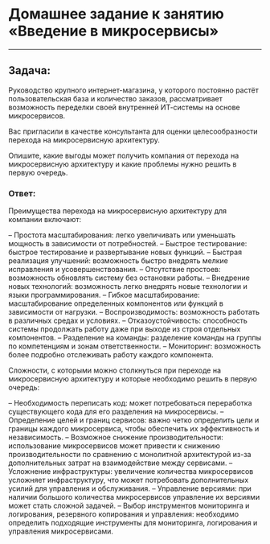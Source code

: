 # Домашнее задание к занятию «Введение в микросервисы»

---
## Задача:

Руководство крупного интернет-магазина, у которого постоянно растёт пользовательская база и количество заказов, рассматривает возможность переделки своей внутренней ИТ-системы на основе микросервисов.

Вас пригласили в качестве консультанта для оценки целесообразности перехода на микросервисную архитектуру.

Опишите, какие выгоды может получить компания от перехода на микросервисную архитектуру и какие проблемы нужно решить в первую очередь.

### Ответ:

Преимущества перехода на микросервисную архитектуру для компании включают:

– Простота масштабирования: легко увеличивать или уменьшать мощность в зависимости от потребностей.
– Быстрое тестирование: быстрое тестирование и развертывание новых функций.
– Быстрая реализация улучшений: возможность быстро внедрять мелкие исправления и усовершенствования.
– Отсутствие простоев: возможность обновлять систему без остановки работы.
– Внедрение новых технологий: возможность легко внедрять новые технологии и языки программирования.
– Гибкое масштабирование: масштабирование определенных компонентов или функций в зависимости от нагрузки.
– Воспроизводимость: возможность работать в различных средах и условиях.
– Отказоустойчивость: способность системы продолжать работу даже при выходе из строя отдельных компонентов.
– Разделение на команды: разделение команды на группы по компетенциям и зонам ответственности.
– Мониторинг: возможность более подробно отслеживать работу каждого компонента.

Сложности, с которыми можно столкнуться при переходе на микросервисную архитектуру и которые необходимо решить в первую очередь:

– Необходимость переписать код: может потребоваться переработка существующего кода для его разделения на микросервисы.
– Определение целей и границ сервисов: важно четко определить цели и границы каждого микросервиса, чтобы обеспечить их эффективность и независимость.
– Возможное снижение производительности: использование микросервисов может привести к снижению производительности по сравнению с монолитной архитектурой из-за дополнительных затрат на взаимодействие между сервисами.
– Усложнение инфраструктуры: увеличение количества микросервисов усложняет инфраструктуру, что может потребовать дополнительных усилий для управления и обслуживания.
– Управление версиями: при наличии большого количества микросервисов управление их версиями может стать сложной задачей.
– Выбор инструментов мониторинга и логирования, резервного копирования и управления: необходимо определить подходящие инструменты для мониторинга, логирования и управления микросервисами.